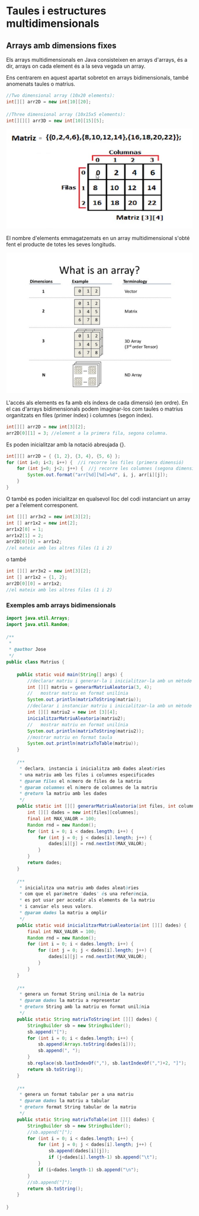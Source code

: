 # Taules i estructures multidimensionals

## Arrays amb dimensions fixes

Els arrays multidimensionals en Java consisteixen en arrays d'arrays, és a dir, arrays on cada element és a la seva vegada un array.

Ens centrarem en aquest apartat sobretot en arrays bidimensionals, també anomenats taules o matrius.

```java
//Two dimensional array (10x20 elements):
int[][] arr2D = new int[10][20];

//Three dimensional array (10x15x5 elements):
int[][][] arr3D = new int[10][15][5];
```

![](assets/1.2/matriu3x4.png)

El nombre d'elements emmagatzemats en un array multidimensional s'obté fent el producte de totes les seves longituds.

![](assets/1.2/n-dim_array.jpg)

L'accés als elements es fa amb els índexs de cada dimensió (en ordre). En el cas d'arrays bidimensionals podem imaginar-los com taules o matrius organitzats en files (primer índex) i columnes (segon índex).

```java
int[][] arr2D = new int[3][2];
arr2D[0][1] = 3; //element a la primera fila, segona columna.
```

Es poden inicialitzar amb la notació abreujada {}.

```java
int[][] arr2D = { {1, 2}, {3, 4}, {5, 6} };
for (int i=0; i<3; i++) {  //i recorre les files (primera dimensió)
    for (int j=0; j<2; j++) {  //j recorre les columnes (segona dimensió)
        System.out.format("arr[%d][%d]=%d", i, j, arr[i][j]);
    }
}
```

O també es poden inicialitzar en qualsevol lloc del codi instanciant un array per a l'element corresponent.

```java
int [][] arr3x2 = new int[3][2];
int [] arr1x2 = new int[2];
arr1x2[0] = 1;
arr1x2[1] = 2;
arr2D[0][0] = arr1x2;
//el mateix amb les altres files (1 i 2)
```

o també
```java
int [][] arr3x2 = new int[3][2];
int [] arr1x2 = {1, 2};
arr2D[0][0] = arr1x2;
//el mateix amb les altres files (1 i 2)
```

### Exemples amb arrays bidimensionals

```java
import java.util.Arrays;
import java.util.Random;

/**
 *
 * @author Jose
 */
public class Matrius {

    public static void main(String[] args) {
        //declarar matriu i generar-la i inicialitzar-la amb un mètode
        int [][] matriu = generarMatriuAleatoria(3, 4);
        //   mostrar matriu en format unilínia
        System.out.println(matrixToString(matriu));
        //declarar i instanciar matriu i inicialitzar-la amb un mètode
        int [][] matriu2 = new int [3][4];
        inicialitzarMatriuAleatoria(matriu2);
        //   mostrar matriu en format unilínia
        System.out.println(matrixToString(matriu2));
        //mostrar matriu en format taula
        System.out.println(matrixToTable(matriu));
    }
    
    /**
     * declara, instancia i inicialitza amb dades aleatòries
     * una matriu amb les files i columnes especificades
     * @param files el número de files de la matriu
     * @param columnes el número de columnes de la matriu
     * @return la matriu amb les dades
     */
    public static int [][] generarMatriuAleatoria(int files, int columnes) {
        int [][] dades = new int[files][columnes];
        final int MAX_VALOR = 100;
        Random rnd = new Random();
        for (int i = 0; i < dades.length; i++) {
            for (int j = 0; j < dades[i].length; j++) {
                dades[i][j] = rnd.nextInt(MAX_VALOR);
            }
        }
        return dades;
    }
    
    /**
     * inicialitza una matriu amb dades aleatòries
     * com que el paràmetre 'dades' és una referència,
     * es pot usar per accedir als elements de la matriu 
     * i canviar els seus valors.
     * @param dades la matriu a omplir
     */
    public static void inicialitzarMatriuAleatoria(int [][] dades) {
        final int MAX_VALOR = 100;
        Random rnd = new Random();
        for (int i = 0; i < dades.length; i++) {
            for (int j = 0; j < dades[i].length; j++) {
                dades[i][j] = rnd.nextInt(MAX_VALOR);
            }
        }        
    }
    
    /**
     * genera un format String unilínia de la matriu
     * @param dades la matriu a representar
     * @return String amb la matriu en format unilínia
     */
    public static String matrixToString(int [][] dades) {
        StringBuilder sb = new StringBuilder();
        sb.append("[");
        for (int i = 0; i < dades.length; i++) {
            sb.append(Arrays.toString(dades[i]));
            sb.append(", ");
        }
        sb.replace(sb.lastIndexOf(","), sb.lastIndexOf(",")+2, "]");
        return sb.toString();
    }

    /**
     * genera un format tabular per a una matriu
     * @param dades la matriu a tabular
     * @return format String tabular de la matriu
     */
    public static String matrixToTable(int [][] dades) {
        StringBuilder sb = new StringBuilder();
        //sb.append("[");
        for (int i = 0; i < dades.length; i++) {
            for (int j = 0; j < dades[i].length; j++) {
                sb.append(dades[i][j]);
                if (j<dades[i].length-1) sb.append("\t");
            }
            if (i<dades.length-1) sb.append("\n");
        }
        //sb.append("]");
        return sb.toString();
    }
    
}
```
